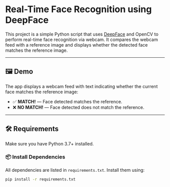 # Real-Time Face Recognition using DeepFace

This project is a simple Python script that uses [DeepFace](https://github.com/serengil/deepface) and OpenCV to perform real-time face recognition via webcam. It compares the webcam feed with a reference image and displays whether the detected face matches the reference image.

---

## 🖼️ Demo

The app displays a webcam feed with text indicating whether the current face matches the reference image:

- ✅ **MATCH!** — Face detected matches the reference.
- ❌ **NO MATCH!** — Face detected does not match the reference.

---

## 🛠️ Requirements

Make sure you have Python 3.7+ installed.

### 📦 Install Dependencies

All dependencies are listed in `requirements.txt`. Install them using:

```bash
pip install -r requirements.txt
